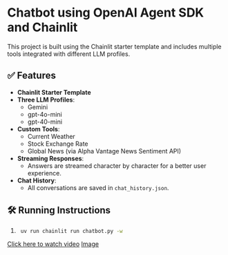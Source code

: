 # Chatbot using OpenAI Agent SDK and Chainlit

This project is built using the Chainlit starter template and includes multiple tools integrated with different LLM profiles.

## ✅ Features

- **Chainlit Starter Template** 
- **Three LLM Profiles**:
  - Gemini
  - gpt-4o-mini
  - gpt-40-mini
- **Custom Tools**:
  - Current Weather
  - Stock Exchange Rate
  - Global News (via Alpha Vantage News Sentiment API)
- **Streaming Responses**:
  - Answers are streamed character by character for a better user experience.
- **Chat History**:
  - All conversations are saved in `chat_history.json`.

## 🛠️ Running Instructions

1. ```bash
    uv run chainlit run chatbot.py -w  

[Click here to watch video](https://youtu.be/cgZN9VCvzNw)
[Image](image.png)